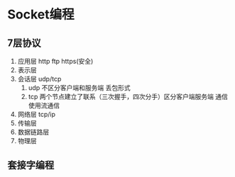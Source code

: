 # Socket编程

## 7层协议
1. 应用层
   http ftp https(安全)
2. 表示层
3. 会话层  udp/tcp
   1. udp 不区分客户端和服务端 丢包形式
   2. tcp 两个节点建立了联系（三次握手，四次分手）区分客户端服务端 通信使用流通信
4. 网络层 tcp/ip
5. 传输层 
6. 数据链路层
7. 物理层

## 套接字编程
